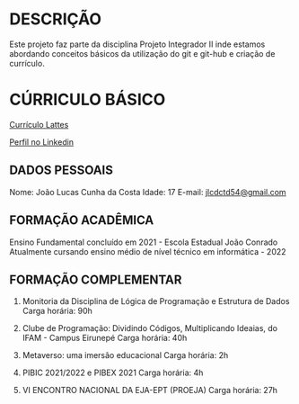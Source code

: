 # DESCRIÇÃO

Este projeto faz parte da disciplina Projeto Integrador II inde estamos abordando conceitos básicos da utilização do git e git-hub e criação de currículo.

# CÚRRICULO BÁSICO

[Currículo Lattes](http://lattes.cnpq.br/2827259245658917)

[Perfil no Linkedin](www.linkedin.com/in/joão-lucas-cunha-da-costa-899b682bb)

## DADOS PESSOAIS

Nome: João Lucas Cunha da Costa
Idade: 17
E-mail: jlcdctd54@gmail.com

## FORMAÇÃO ACADÊMICA

Ensino Fundamental concluído em 2021 - Escola Estadual João Conrado
Atualmente cursando ensino médio de nível técnico em informática - 2022

## FORMAÇÃO COMPLEMENTAR

1. Monitoria da Disciplina de Lógica de Programação e Estrutura de Dados
Carga horária: 90h

2. Clube de Programação: Dividindo Códigos, Multiplicando Ideaias, do IFAM - Campus Eirunepé
Carga horária: 40h

3. Metaverso: uma imersão educacional
Carga horária: 2h

4. PIBIC 2021/2022 e PIBEX 2021
Carga horária: 4h

5. VI ENCONTRO NACIONAL DA EJA-EPT (PROEJA)
Carga horária: 27h
